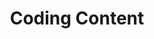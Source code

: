 ---
layout: chapter
title: Coding Content
slides:

    - class: title-slide

      content: |

        ![Gather Workshops Logo]([[BASE_URL]]/theme/assets/images/gw_logo.png)

        # Coding Content

        _Putting content on your page with HTML_

      notes: |

        Let's begin with some HTML and CSS snippets.


    - content: |

        ## HTML With Alpacas

        Open this link in a new tab: <a href="http://codepen.io/gatherworkshops/pen/KDvtC?editors=100" target="_blank">Alpacas Code</a>

        Keep it open! We are going to be using HTML
        to make it look way better.


    - content: |

        ## CodePen Editor

        ![Screenshot of CodePen UI](assets/images/codepen-html.png)

        CodePen shows us our code on the left,
        and the output on the right:

      notes: |

        The grey text at the top is a comment. It is not visible in the output.

        The white text is code. It is visible in the output.


    - content: |

        ## Alpaca Text Example

        We will use code to make our output look like this:

        <span class="codepen-embed title">Alpaca Example</span>
        <iframe class="codepen-embed" height="500" scrolling="yes" frameborder="0" src='http://s.codepen.io/gatherworkshops/fullembedgrid/gbyXgo'></iframe>


    - content: |

        ## Headings

        Add `<h1>` and `</h1>` tags to make the `Alpacas` heading big and bold.

        ```html
        <h1>Alpacas</h1>
        ```

        `<h1>` says "start the heading here"
        `</h1>` says "end the heading here"

      notes: |

        Let's start with some really common HTML elements.

        The first line is how we make large heading text, using the `h1` element. That's a "one" after the "h" by the way!
        
        See how the start and end of the element are written the same, except for the  extra "slash" at the end? That's a really common format in HTML.



    - content: |

        ## Subheadings

        Now use `<h2>` tags to make `Alpaca Hair` and `Habitat` big.

        ```html
            <h2>Alpaca Hair</h2>
        ```

        `h1` is the biggest heading
        `h2` is the second biggest heading
        `h3` is the third biggest heading

        `h6` is the smallest heading


      notes: |

        Just like we used `h1` for the most important title on the page, we can use `h2` for headings which are second most important.

        The start and end of the element are still written the same, with the extra "slash" in the closing tag.


    - content: |

        ## Paragraphs

        Now use `<p>` tags to split up your paragraphs.

            <p>
            An alpaca is a domesticated species of 
            South American camelid. It resembles a 
            small llama in appearance.
            </p>

        Put a `<p>` *before* each paragraph,<br> 
        and a `</p>` *after* each paragraph.

      notes: |

        Paragraphs of text use the `p` element.

        A paragraph of text will automatically have some space before and after it.


    - content: |

        ## Links

        Find the word `Wikipedia` in your code.

        Turn it into a link using `a` tags, like this:

            <a>Wikipedia</a>

        Then add the `href` attribute to the opening tag.

            <a href="#">Wikipedia</a>

        This turns the link blue, but we need another step to make it clickable.

      notes: |

        Links help us connect our website to the rest of the World Wide Web.

        The `a` element stands for "anchor" but you can think of it as meaning "action" if that's easier to remember. Clicking a link takes you to another web page.


    - content: |

        ## Link Attribute

        We tell the link where to go when it's clicked using `href`.

        Find your opening `<a>` tag. Add in the `href` and link.

            <a href="http://en.wikipedia.org/wiki/Alpaca">Wikipedia</a>

        The only part we added was: 

            href="http://en.wikipedia.org/wiki/Alpaca"

      notes: |

        The attribute `href` stands for "hyperlink reference" which is just a fancy way of saying "website address".

        The `href` attribute is what we use to tell a link where it should link to.


    - content: |
    
        ## Image Tags

        Add an `img` tag to the very bottom of your code:

            <img src="#" height="100">

        **`src` stands for "source"**<br>
        Replace the `#` with a link to an image online.

        **`height` is the height of the image**<br>
        This is optional, it is the height in pixels.  


    - content: |

        ## Image Source

        Find an image online, and copy the link to it.

        Replace the `#` as the `src` value, using paste:

            <img src="http://place.com/photo.jpg" height="100">

        Find and add at least 2 more images.


    - content: |

        ## Final Result

        Your own output window should now look like this:

        <div style="height:570px" data-height="570" data-theme-id="0" data-slug-hash="gbyXgo" data-default-tab="result" data-user="gatherworkshops" class='codepen'>See the Pen <a href='http://codepen.io/gatherworkshops/pen/gbyXgo/'>gbyXgo</a> by Gather Workshops (<a href='http://codepen.io/gatherworkshops'>@gatherworkshops</a>) on <a href='http://codepen.io'>CodePen</a>.</div>
        <script async src="//assets.codepen.io/assets/embed/ei.js"></script> 


      notes: |

        If your own page doesn't look like the example, check that all your tags are correct!

        Remember most tags come in pairs:

            <h1> </h1>

            <h2> </h2>

            <p> </p>

            <a href="#"> </a>

        But images only need one tag:<br>
          
            <img src="#">



---